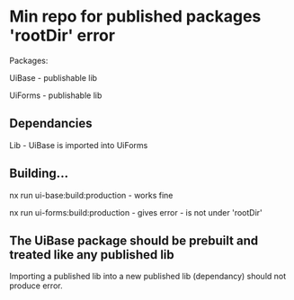 # Min repo for published packages 'rootDir' error

Packages:

UiBase - publishable lib

UiForms - publishable lib

## Dependancies

Lib - UiBase is imported into UiForms

## Building...

nx run ui-base:build:production - works fine

nx run ui-forms:build:production - gives error - is not under 'rootDir'

## The UiBase package should be prebuilt and treated like any published lib

Importing a published lib into a new published lib (dependancy) should not produce error.
